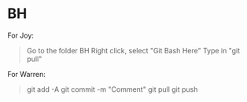 # BH

For Joy:
> Go to the folder BH 
> Right click, select "Git Bash Here"
> Type in "git pull"
 
For Warren:
> git add -A
> git commit -m "Comment"
> git pull
> git push